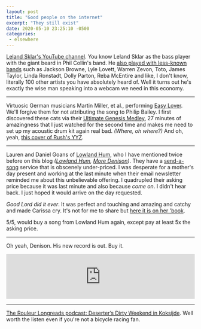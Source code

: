 ```yaml
---
layout: post
title: "Good people on the internet"
excerpt: "They still exist"
date: 2020-05-10 23:25:10 -0500
categories: 
 - elsewhere
---
```


[Leland Sklar's YouTube channel](https://www.youtube.com/channel/UCs5yDeiOgkyRZGZGphlSbIw). You know Leland Sklar as the bass player with the giant beard in Phil Collin's band. He [also played with less-known bands](https://en.wikipedia.org/wiki/Leland_Sklar#Selected_albums) such as Jackson Browne, Lyle Lovett, Warren Zevon, Toto, James Taylor, Linda Ronstadt, Dolly Parton, Reba McEntire and like, I don't know, literally 100 other artists you have absolutely heard of. Well it turns out he's exactly the wise man speaking into a webcam we need in this economy.

---

Virtuosic German musicians Martin Miller, et al., performing [Easy Lover](https://www.youtube.com/watch?v=LtUKEfpNTNI). We'll forgive them for not attributing the song to Philip Bailey. I first discovered these cats via their [Ultimate Genesis Medley](https://www.youtube.com/watch?v=qhJEcRx6CXc&t=2s), 27 minutes of amazingness that I just watched for the second time and makes me need to set up my acoustic drum kit again real bad. _(Where, oh where?)_ And oh, yeah, [this cover of Rush's YYZ](https://www.youtube.com/watch?v=8_HeVyc5-GY).

---

Lauren and Daniel Goans of [Lowland Hum](https://lowlandhum.com/), who I have mentioned twice before on this blog _([Lowland Hum]({{site.url}}/2020/02/08/lowland-hum/), [More Denison]({{site.url}}/2020/03/21/more-denison/))_. They have a [send-a-song](https://lowlandhum.com/send-a-song) service that is obscenely under-priced. I was desperate for a mother's day present and working at the last minute when their email newsletter reminded me about this unbelievable offering. I quadrupled their asking price because it was last minute and also because _come on_. I didn't hear back. I just hoped it would arrive on the day requested. 

_Good Lord did it ever_. It was perfect and touching and amazing and catchy and made Carissa cry. It's not for me to share but [here it is on her 'book](https://www.facebook.com/carissabyers/posts/10158578200553254).

5/5, would buy a song from Lowland Hum again, except pay at least 5x the asking price.

---

Oh yeah, Denison. His new record is out. Buy it.

<iframe style="border: 0; width: 100%; height: 120px;" src="https://bandcamp.com/EmbeddedPlayer/album=985537972/size=large/bgcol=ffffff/linkcol=0687f5/tracklist=false/artwork=small/transparent=true/" seamless><a href="http://denisonwitmer.bandcamp.com/album/american-foursquare">American Foursquare by Denison Witmer</a></iframe>

---

[The Rouleur Longreads podcast: Deserter’s Dirty Weekend in Koksijde](https://journal.rouleur.cc/the-rouleur-longreads-podcast-deserters-dirty-weekend-in-koksijde/). Well worth the listen even if you're not a bicycle racing fan.
